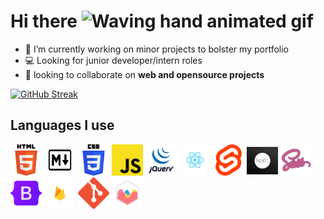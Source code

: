 # Hi there <img src="https://raw.githubusercontent.com/nixin72/nixin72/master/wave.gif" alt="Waving hand animated gif" height="45" width="45" /> 

- 🔭 I’m currently working on minor projects to bolster my portfolio
- 💻 Looking for junior developer/intern roles
- 🚀 looking to collaborate on **web and opensource projects**

[![GitHub Streak](https://github-readme-streak-stats.herokuapp.com/?user=pablo-clueless)](https://git.io/streak-stats)

## Languages I use

![html5](./images/html5.png)
![markdown](./images/markdown.png)
![css3](./images/css3.png)
![javascript](./images/javascript.png)
![jquery](./images/jquery.png)
![reactjs](./images/reactjs.png)
![sveltejs](./images/sveltejs.png)
![nextjs](./images/nextjs.png)
![sass](./images/sass.png)
![bootstrap](./images/bs.png)
![firebase](./images/fire.png)
![git](./images/git.png)
![chartjs](./images/chartjs.png)